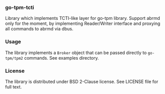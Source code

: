 ### go-tpm-tcti
Library which implements TCTI-like layer for go-tpm library. Support abrmd only for the moment,
by implementing Reader/Writer interface and proxying all commands to abrmd via dbus.

### Usage
The library implements a `Broker` object that can be passed directly to `go-tpm/tpm2` commands.
See examples directory.

### License
The library is distributed under BSD 2-Clause license. See LICENSE file for full text.

